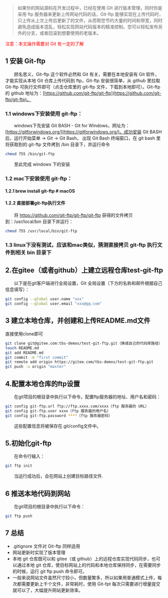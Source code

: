 > 如果你的网站源码在开发过程中，已经在使用 GIt 进行版本管理，同时你是采用 ftp 服务器来更新上传网站代码的话，Git-ftp 能够实现在上传代码时，只上传从上次上传后更新了的文件，从而帮您节约大量的时间和带宽，同时避免造成版本混乱，轻松实现网站代码版本的精准控制。您可以轻松发布另外的分支，或者回滚到想要使用的老版本。

<font color="red">注意：本文操作需要对 Git 有一定的了解</font>
## 1 安装 Git-ftp
&emsp;&emsp;顾名思义，Git-ftp 这个软件必然和 Git 有关，需要在本地安装有 Git 软件，才能实现从本地 Git 仓库上传代码到 ftp，Git-ftp 安装很简单，从 github 里拉取 Git-ftp 可执行文件即可（点击仓库里的 git-ftp 文件，下载到本地即可）。Git-ftp 的 github 地址为：[https://github.com/git-ftp/git-ftp](https://github.com/git-ftp/git-ftp)。
### 1.1 windows下安装使用 git-ftp：
&emsp;&emsp;windows下先安装 Git BASH - Git for Windows，网址为：[https://gitforwindows.org/](https://gitforwindows.org/)。成功安装 Git BASH 后，运行开始菜单 -> Git -> Git Bash， 出现 Git Bash 终端窗口，在 git bash 里将获取到的 git-ftp 文件拷到 /bin 目录下，并运行命令
```bash
chmod 755 /bin/git-ftp
```
&emsp;&emsp;至此完成 windows 下的安装
### 1.2 mac下安装使用 git-ftp：
#### 1.2.1 brew install git-ftp   # macOS
#### 1.2.2 直接部署git-ftp执行文件
&emsp;&emsp;将 https://github.com/git-ftp/git-ftp/git-ftp 获得的文件拷贝到：/usr/local/bin 目录下并运行：
```bash
chmod 755 /usr/local/bin/git-ftp
```
### 1.3 linux下没有测试，应该和mac类似，猜测直接拷贝 git-ftp 执行文件到相关 bin 目录下
## 2.在gitee（或者github）上建立远程仓库test-git-ftp
&emsp;&emsp;以下是在git客户端进行全局设置，Git 全局设置（下方的名称和邮件根据自己信息填写）：
```bash
git config --global user.name "xxx"
git config --global user.email "xxx@qq.com"
```
## 3 建立本地仓库，并创建和上传README.md文件
直接使用clone即可
```bash
git clone git@gitee.com:tbs-demos/test-git-ftp.git（换成自己的代码库路径）
touch README.md
git add README.md
git commit -m "first commit"
git remote add origin https://gitee.com/tbs-demos/test-git-ftp.git
git push -u origin "master"
```
## 4.配置本地仓库的ftp设置
&emsp;&emsp;在git项目的根目录中执行以下命令，配置ftp服务器的地址、用户名和密码：
```bash
git config git-ftp.url ftp://ftp.xxxx.com/xxxx（ftp 服务器的 URL）
git config git-ftp.user xxxx（ftp 服务器的用户名）
git config git-ftp.password ****（ftp 服务器密码）
```
&emsp;&emsp;这些配置信息将被保存在.git/config文件中。

## 5.初始化git-ftp
&emsp;&emsp;在命令行输入：
```bash
git ftp init
```
&emsp;&emsp;当运行成功后，会在网站上创建目标路径文件.

## 6 推送本地代码到网站
&emsp;&emsp;在git项目的根目录中执行以下命令：
```bash
git ftp push
```
## 7 总结
- .gitignore 文件对 Git-ftp 同样适用
- 网站更新时实现了版本管理
- 本地 git 仓库既可以和 gitee（或 github）上的远程仓库实现代码同步，也可以通过本地 git 仓库，使目标网站上的代码和本地仓库保持同步，在需要同步的时候，运行 git ftp push 命令即可。
- 一般来说网站文件虽然尺寸较小，但数量繁多，所以如果用普通模式上传，每次都需要更新上千个文件，非常耗时，使用 Git-fpt 每次只需要进行增量提交就可以了，大幅提升网站更新效率。
